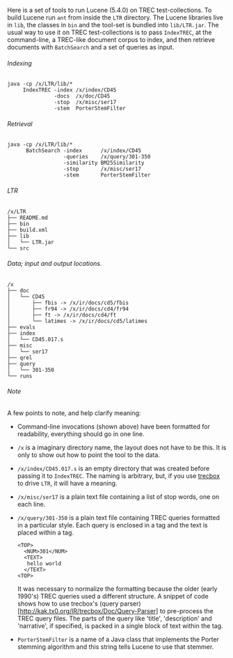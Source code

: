 Here is a set of tools to run Lucene (5.4.0) on TREC
test-collections. To build Lucene run `ant` from inside the `LTR`
directory. The Lucene libraries live in `lib`, the classes in `bin`
and the tool-set is bundled into `lib/LTR.jar`. The usual way to use
it on TREC test-collections is to pass `IndexTREC`, at the
command-line, a TREC-like document corpus to index, and then retrieve
documents with `BatchSearch` and a set of queries as input.

###### Indexing

```
java -cp /x/LTR/lib/*
     IndexTREC -index /x/index/CD45
               -docs  /x/doc/CD45
               -stop  /x/misc/ser17
               -stem  PorterStemFilter
```

###### Retrieval

```
java -cp /x/LTR/lib/*
      BatchSearch -index      /x/index/CD45
                  -queries    /x/query/301-350
                  -similarity BM25Similarity
                  -stop       /x/misc/ser17
                  -stem       PorterStemFilter
```

###### LTR

```
/x/LTR
├── README.md
├── bin
├── build.xml
├── lib
│   └── LTR.jar
└── src
```

###### Data; input and output locations.

```
/x
├── doc
│   └── CD45
│       ├── fbis -> /x/ir/docs/cd5/fbis
│       ├── fr94 -> /x/ir/docs/cd4/fr94
│       ├── ft -> /x/ir/docs/cd4/ft
│       └── latimes -> /x/ir/docs/cd5/latimes
├── evals
├── index
│   └── CD45.017.s
├── misc
│   └── ser17
├── qrel
├── query
│   └── 301-350
└── runs
```

###### Note

A few points to note, and help clarify meaning:

- Command-line invocations (shown above) have been formatted for
  readability, everything should go in one line.

- `/x` is a imaginary directory name, the layout does not have to be
  this. It is only to show out how to point the tool to the data.

- `/x/index/CD45.017.s` is an empty directory that was created before
  passing it to `IndexTREC`. The naming is arbitrary, but, if you use
  [trecbox](https://github.com/sauparna/trecbox) to drive `LTR`, it
  will have a meaning.

- `/x/misc/ser17` is a plain text file containing a list of stop words,
  one on each line.

- `/x/query/301-350` is a plain text file containing TREC queries
  formatted in a particular style. Each query is enclosed in a <TOP>
  tag and the text is placed within a <TEXT> tag.

  ```
  <TOP>
    <NUM>301</NUM>
    <TEXT>
     hello world
    </TEXT>
  <TOP>
  ```
  
  It was necessary to normalize the formatting because the older
  (early 1990's) TREC queries used a different structure. A snippet of
  code shows how to use trecbox's (query parser)[http://kak.tx0.org/IR/trecbox/Doc/Query-Parser] to pre-process the TREC query files. The parts of the query like 'title', 'description' and 'narrative', if specified, is packed in a single block of text within the <TEXT> tag.

- `PorterStemFilter` is a name of a Java class that implements the
  Porter stemming algorithm and this string tells Lucene to use that
  stemmer.
